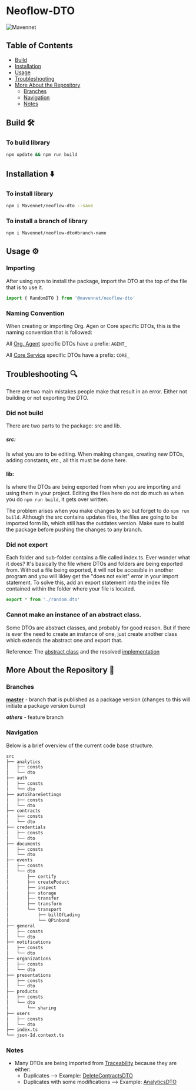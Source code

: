 # Neoflow-DTO

![Mavennet](https://mavennet-website.s3.amazonaws.com/assets/logo-dark.png)

## Table of Contents

- [Build](#build-)
- [Installation](#installation-)
- [Usage](#usage-)
- [Troubleshooting](#troubleshooting-)
- [More About the Repository](#more-about-the-repository-)
    - [Branches](#branches)
    - [Navigation](#navigation)
    - [Notes](#notes)

## Build :hammer_and_wrench:

### To build library 

```bash
npm update && npm run build
```

## Installation :arrow_down:

### To install library

```bash
npm i Mavennet/neoflow-dto --save
```

### To install a branch of library

```bash
npm i Mavennet/neoflow-dto#branch-name
```

## Usage :gear:

### Importing

After using npm to install the package, import the DTO at the top of the file that is to use it. 

```ts
import { RandomDTO } from '@mavennet/neoflow-dto'
```

### Naming Convention 

When creating or importing Org. Agen or Core specific DTOs, this is the naming convention that is followed:

All [Org. Agent](https://github.com/Mavennet/neoflow-org-agent-be) specific DTOs have a prefix: `AGENT_`

All [Core Service](https://github.com/Mavennet/neoflow-core-be) specific DTOs have a prefix: `CORE_`

## Troubleshooting :mag:

There are two main mistakes people make that result in an error. Either not building or not exporting the DTO. 

### Did not build

There are two parts to the package: src and lib. 

##### src:
Is what you are to be editing. When making changes, creating new DTOs, adding constants, etc., all this must be done here. 

#### lib:
Is where the DTOs are being exported from when you are importing and using them in your project. Editing the files here do not do much as when you do `npm run build`, it gets over written. 

The problem arises when you make changes to src but forget to do `npm run build`. Although the src contains updates files, the files are going to be imported form lib, which still has the outdates version. Make sure to build the package before pushing the changes to any branch. 

### Did not export

Each folder and sub-folder contains a file called index.ts. Ever wonder what it does? It's basically the file where DTOs and folders are being exported from. Without a file being exported, it will not be accesible in another program and you will likley get the "does not exist" error in your import statement. To solve this, add an export statement into the index file contained within the folder where your file is located. 

```ts
export * from './random.dto'
```

### Cannot make an instance of an abstract class. 

Some DTOs are abstract classes, and probably for good reason. But if there is ever the need to create an instance of one, just create another class which extends the abstract one and export that. 

Reference:
The [abstract class](https://github.com/Mavennet/traceability-dto/blob/master/src/documents/dto/saveS3DocumentsFolderPath.dto.ts) and the resolved [implementation](https://github.com/Mavennet/neoflow-dto/blob/master/src/documents/dto/saveS3DocumentsFolderPath.dto.ts)

## More About the Repository :thinking:

### Branches

[**master**](https://github.com/Mavennet/neoflow-dto) - branch that is published as a package version (changes to this will initiate a package version bump)

**_others_** - feature branch

### Navigation

Below is a brief overview of the current code base structure.

```bash
src
├── analytics
│   ├── consts
│   └── dto
├── auth
│   ├── consts
│   └── dto
├── autoShareSettings
│   ├── consts
│   └── dto
├── contracts
│   ├── consts
│   └── dto
├── credentials
│   ├── consts
│   └── dto
├── documents
│   ├── consts
│   └── dto
├── events
│   ├── consts
│   └── dto
│       ├── certify
│       ├── createPoduct
│       ├── inspect
│       ├── storage
│       ├── transfer
│       ├── transform
│       └── transport
│           ├── billOfLading
│           └── QPinbond  
├── general
│   ├── consts
│   └── dto
├── notifications
│   ├── consts
│   └── dto
├── organizations
│   ├── consts
│   └── dto
├── presentations
│   ├── consts
│   └── dto
├── products
│   ├── consts
│   └── dto
│       └── sharing
├── users
│   ├── consts
│   └── dto
├── index.ts
└── json-Id.context.ts
```

### Notes

- Many DTOs are being imported from [Traceability](https://github.com/Mavennet/traceability-dto) because they are either:
    - Duplicates --> Example: [DeleteContractsDTO](https://github.com/Mavennet/neoflow-dto/blob/master/src/contracts/dto/deleteContracts.dto.ts)
    - Duplicates with some modifications --> Example: [AnalyticsDTO](https://github.com/Mavennet/neoflow-dto/blob/master/src/analytics/dto/analytics.dto.ts)
